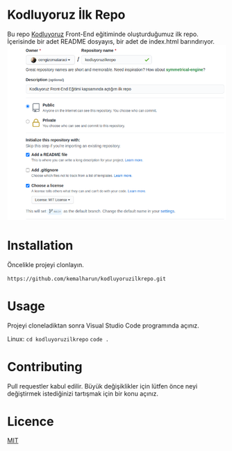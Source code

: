 # Kodluyoruz İlk Repo
Bu repo [Kodluyoruz](https://www.kodluyoruz.org/) Front-End eğitiminde oluşturduğumuz ilk repo. İçerisinde bir adet README dosyayıs, bir adet de index.html barındırıyor.
![](https://raw.githubusercontent.com/Kodluyoruz/taskforce/main/git/odev1/figures/github.png)

# Installation

Öncelikle projeyi clonlayın. 

`https://github.com/kemalharun/kodluyoruzilkrepo.git`

# Usage

Projeyi cloneladiktan sonra Visual Studio Code programında açınız.

Linux:
`cd kodluyoruzilkrepo`
`code .`

# Contributing

Pull requestler kabul edilir. Büyük değişiklikler için lütfen önce neyi değiştirmek istediğinizi tartışmak için bir konu açınız.

# Licence

[MIT](https://choosealicense.com/licenses/mit/)